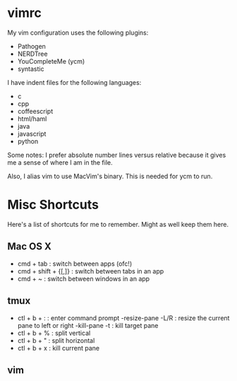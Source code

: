 vimrc
=====

My vim configuration uses the following plugins:

- Pathogen
- NERDTree
- YouCompleteMe (ycm)
- syntastic

I have indent files for the following languages:

- c
- cpp
- coffeescript
- html/haml
- java
- javascript
- python

Some notes:
I prefer absolute number lines versus relative because it gives me a sense of 
where I am in the file.

Also, I alias vim to use MacVim's binary. This is needed for ycm to run. 

Misc Shortcuts
==============
Here's a list of shortcuts for me to remember. Might as well keep them here.

Mac OS X
--------
- cmd + tab           : switch between apps (ofc!)
- cmd + shift + {[,]} : switch between tabs in an app
- cmd + ~             : switch between windows in an app

tmux
----
- ctl + b + :         : enter command prompt
    -resize-pane -L/R : resize the current pane to left or right
    -kill-pane -t     : kill target pane
- ctl + b + %         : split vertical
- ctl + b + "         : split horizontal
- ctl + b + x         : kill current pane

vim
---
